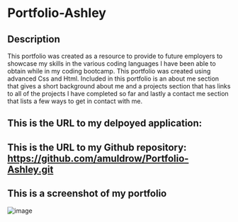 # Portfolio-Ashley

## Description 

This portfolio was created as a resource to provide to future employers to showcase my skills in the various coding languages I have been able to obtain while in my coding bootcamp. This portfolio was created using advanced Css and Html. Included in this portfolio is an about me section that gives a short background about me and a projects section that has links to all of the projects I have completed so far and lastly a contact me section that lists a few ways to get in contact with me. 

## This is the URL to my delpoyed application:

## This is the URL to my Github repository: https://github.com/amuldrow/Portfolio-Ashley.git

## This is a screenshot of my portfolio
![image](https://user-images.githubusercontent.com/92446866/141691817-a7f5deb4-20c1-48fa-af76-0fd9ebdeb271.png)
